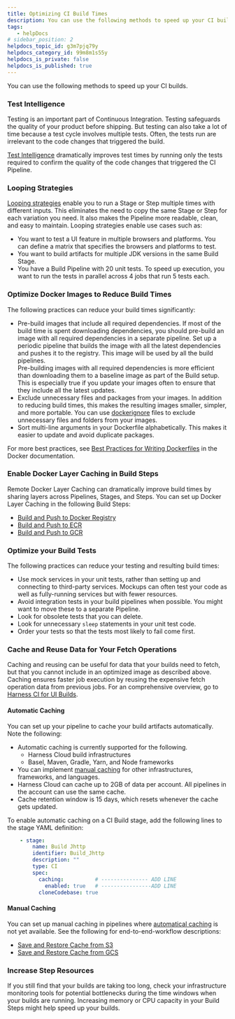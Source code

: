 ```yaml
---
title: Optimizing CI Build Times
description: You can use the following methods to speed up your CI builds. Test Intelligence. Testing is an important part of Continuous Integration. Testing safeguards the quality of your product before shipping…
tags: 
   - helpDocs
# sidebar_position: 2
helpdocs_topic_id: g3m7pjq79y
helpdocs_category_id: 99m8m1s55y
helpdocs_is_private: false
helpdocs_is_published: true
---
```


You can use the following methods to speed up your CI builds.

### Test Intelligence

Testing is an important part of Continuous Integration. Testing safeguards the quality of your product before shipping. But testing can also take a lot of time because a test cycle involves multiple tests. Often, the tests run are irrelevant to the code changes that triggered the build.

[Test Intelligence](../ci-quickstarts/test-intelligence-concepts.md) dramatically improves test times by running only the tests required to confirm the quality of the code changes that triggered the CI Pipeline. 

### Looping Strategies

[Looping strategies](../../platform/8_Pipelines/looping-strategies-matrix-repeat-and-parallelism.md) enable you to run a Stage or Step multiple times with different inputs. This eliminates the need to copy the same Stage or Step for each variation you need. It also makes the Pipeline more readable, clean, and easy to maintain. Looping strategies enable use cases such as:

* You want to test a UI feature in multiple browsers and platforms. You can define a matrix that specifies the browsers and platforms to test.
* You want to build artifacts for multiple JDK versions in the same Build Stage.
* You have a Build Pipeline with 20 unit tests. To speed up execution, you want to run the tests in parallel across 4 jobs that run 5 tests each.

### Optimize Docker Images to Reduce Build Times

The following practices can reduce your build times significantly: 

* Pre-build images that include all required dependencies. If most of the build time is spent downloading dependencies, you should pre-build an image with all required dependencies in a separate pipeline. Set up a periodic pipeline that builds the image with all the latest dependencies and pushes it to the registry. This image will be used by all the build pipelines.  
Pre-building images with all required dependencies is more efficient than downloading them to a baseline image as part of the Build setup. This is especially true if you update your images often to ensure that they include all the latest updates.
* Exclude unnecessary files and packages from your images. In addition to reducing build times, this makes the resulting images smaller, simpler, and more portable. You can use [dockerignore](https://docs.docker.com/engine/reference/builder/#dockerignore-file) files to exclude unnecessary files and folders from your images.
* Sort multi-line arguments in your Dockerfile alphabetically. This makes it easier to update and avoid duplicate packages.

For more best practices, see [Best Practices for Writing Dockerfiles](https://docs.docker.com/develop/develop-images/dockerfile_best-practices/) in the Docker documentation.
 
### Enable Docker Layer Caching in Build Steps

Remote Docker Layer Caching can dramatically improve build times by sharing layers across Pipelines, Stages, and Steps. You can set up Docker Layer Caching in the following Build Steps:

* [Build and Push to Docker Registry](../ci-technical-reference/build-and-push-to-docker-hub-step-settings.md)
* [Build and Push to ECR](../ci-technical-reference/build-and-push-to-ecr-step-settings.md)
* [Build and Push to GCR](../ci-technical-reference/build-and-push-to-gcr-step-settings.md)

### Optimize your Build Tests

The following practices can reduce your testing and resulting build times:

* Use mock services in your unit tests, rather than setting up and connecting to third-party services. Mockups can often test your code as well as fully-running services but with fewer resources.
* Avoid integration tests in your build pipelines when possible. You might want to move these to a separate Pipeline.
* Look for obsolete tests that you can delete.
* Look for unnecessary `sleep` statements in your unit test code.
* Order your tests so that the tests most likely to fail come first.

### Cache and Reuse Data for Your Fetch Operations

Caching and reusing can be useful for data that your builds need to fetch, but that you cannot include in an optimized image as described above. Caching ensures faster job execution by reusing the expensive fetch operation data from previous jobs. For an comprehensive overview, go to [Harness CI for UI Builds](https://harness.io/blog/continuous-integration/harness-cie-ui-builds/). 

#### Automatic Caching

You can set up your pipeline to cache your build artifacts automatically. Note the following:  

* Automatic caching is currently supported for the following. 
  - Harness Cloud build infrastructures
  - Basel, Maven, Gradle, Yarn, and Node frameworks
* You can implement [manual caching](#manual-caching) for other infrastructures, frameworks, and languages. 
* Harness Cloud can cache up to 2GB of data per account. All pipelines in the account can use the same cache. 
* Cache retention window is 15 days, which resets whenever the cache gets updated.

To enable automatic caching on a CI Build stage, add the following lines to  the stage YAML definition: 

```yaml
    - stage:
        name: Build Jhttp
        identifier: Build_Jhttp
        description: ""
        type: CI
        spec:
          caching:          # --------------- ADD LINE
            enabled: true   # ----------------ADD LINE
          cloneCodebase: true
```

#### Manual Caching

You can set up manual caching in pipelines where [automatical caching](#manual-caching) is not yet available. See the following for end-to-end-workflow descriptions:  

* [Save and Restore Cache from S3](../use-ci/caching-ci-data/saving-cache.md)
* [Save and Restore Cache from GCS](../use-ci/caching-ci-data/save-cache-in-gcs.md)

### Increase Step Resources

If you still find that your builds are taking too long, check your infrastructure monitoring tools for potential bottlenecks during the time windows when your builds are running. Increasing memory or CPU capacity in your Build Steps might help speed up your builds. 

